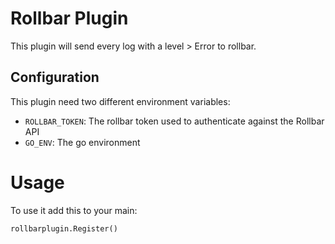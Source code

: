 # Rollbar Plugin

This plugin will send every log with a level > Error to rollbar.

## Configuration

This plugin need two different environment variables:

* `ROLLBAR_TOKEN`: The rollbar token used to authenticate against the Rollbar API
* `GO_ENV`: The go environment

# Usage

To use it add this to your main:

```
rollbarplugin.Register()
```
